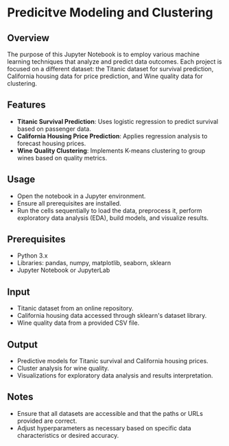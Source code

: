 # Predicitve Modeling and Clustering

## Overview
The purpose of this Jupyter Notebook is to employ various machine learning techniques that analyze and predict data outcomes. Each project is focused on a different dataset: the Titanic dataset for survival prediction, California housing data for price prediction, and Wine quality data for clustering.

## Features
- **Titanic Survival Prediction**: Uses logistic regression to predict survival based on passenger data.
- **California Housing Price Prediction**: Applies regression analysis to forecast housing prices.
- **Wine Quality Clustering**: Implements K-means clustering to group wines based on quality metrics.

## Usage
- Open the notebook in a Jupyter environment.
- Ensure all prerequisites are installed.
- Run the cells sequentially to load the data, preprocess it, perform exploratory data analysis (EDA), build models, and visualize results.

## Prerequisites
- Python 3.x
- Libraries: pandas, numpy, matplotlib, seaborn, sklearn
- Jupyter Notebook or JupyterLab

## Input
- Titanic dataset from an online repository.
- California housing data accessed through sklearn's dataset library.
- Wine quality data from a provided CSV file.

## Output
- Predictive models for Titanic survival and California housing prices.
- Cluster analysis for wine quality.
- Visualizations for exploratory data analysis and results interpretation.

## Notes
- Ensure that all datasets are accessible and that the paths or URLs provided are correct.
- Adjust hyperparameters as necessary based on specific data characteristics or desired accuracy.
